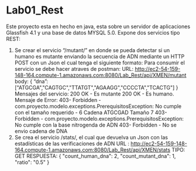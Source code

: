 # Lab01_Rest
Este proyecto esta en hecho en java, esta sobre un servidor de aplicaciones Glassfish 4.1 y una base de datos MYSQL 5.0. 
Expone dos servicios tipo REST: 
 1. Se crear el servicio “/mutant/” en donde se pueda detectar si un humano es
    mutante enviando la secuencia de ADN mediante un HTTP POST con un Json el cual tenga el
    siguiente formato:
    Para consumir el servicio se debe hacer atraves de postman:
    URL: http://ec2-54-159-148-164.compute-1.amazonaws.com:8080/Lab_Rest/api/XMEN/mutant
    body:
    {
     “dna”:["ATGCGA","CAGTGC","TTATGT","AGAAGG","CCCCTA","TCACTG"]
    }
    Mensajes del servicio:
    200 OK - Es mutante 
    200 OK - Es humano.
    Mensaje de Error:
    403- Forbidden - com.proyecto.modelo.exceptions.PrerequisitosException: No cumple con el tamaño requerido - 6 Cadena ATGCGAD Tamaño 7
    403- Forbidden - com.proyecto.modelo.exceptions.PrerequisitosException: No cumple con la base nitrogenda de ADN
    403- Forbidden - No se envio cadena de DNA
  2. Se crea el servicio /stats/, el cual  que devuelva un Json con las estadísticas de las verificaciones de ADN
     URL : http://ec2-54-159-148-164.compute-1.amazonaws.com:8080/Lab_Rest/api/XMEN/stats
     TIPO: GET
     RESPUESTA: {
                   "count_human_dna": 2,
                   "count_mutant_dna": 1,
                   "ratio": "0.5"
            }

